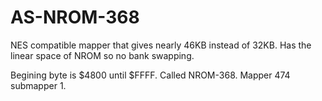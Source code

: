 # AS-NROM-368
NES compatible mapper that gives nearly 46KB instead of 32KB.  Has the linear space of NROM so no bank swapping.

Begining byte is $4800 until $FFFF.  Called NROM-368.
Mapper 474 submapper 1.

